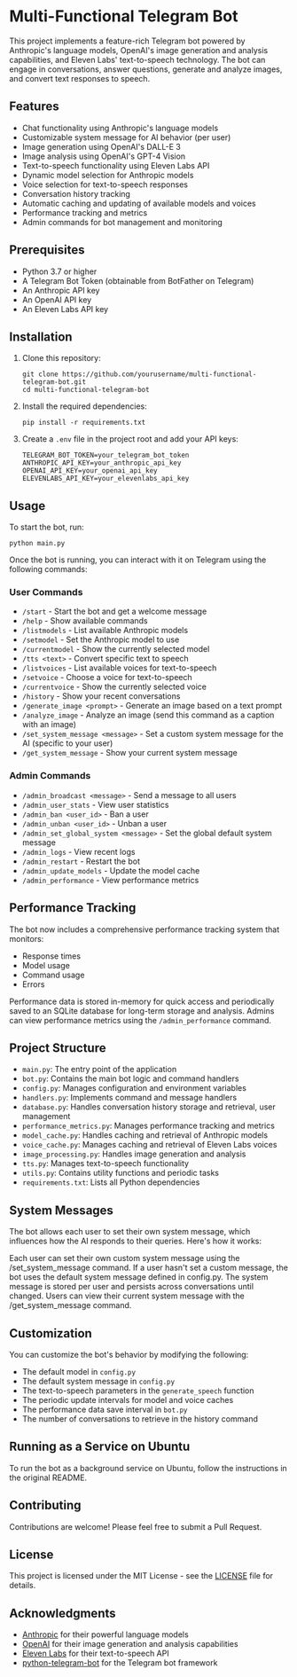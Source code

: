 # Multi-Functional Telegram Bot

This project implements a feature-rich Telegram bot powered by Anthropic's language models, OpenAI's image generation and analysis capabilities, and Eleven Labs' text-to-speech technology. The bot can engage in conversations, answer questions, generate and analyze images, and convert text responses to speech.

## Features

- Chat functionality using Anthropic's language models
- Customizable system message for AI behavior (per user)
- Image generation using OpenAI's DALL-E 3
- Image analysis using OpenAI's GPT-4 Vision
- Text-to-speech functionality using Eleven Labs API
- Dynamic model selection for Anthropic models
- Voice selection for text-to-speech responses
- Conversation history tracking
- Automatic caching and updating of available models and voices
- Performance tracking and metrics
- Admin commands for bot management and monitoring

## Prerequisites

- Python 3.7 or higher
- A Telegram Bot Token (obtainable from BotFather on Telegram)
- An Anthropic API key
- An OpenAI API key
- An Eleven Labs API key

## Installation

1. Clone this repository:
   ```
   git clone https://github.com/yourusername/multi-functional-telegram-bot.git
   cd multi-functional-telegram-bot
   ```

2. Install the required dependencies:
   ```
   pip install -r requirements.txt
   ```

3. Create a `.env` file in the project root and add your API keys:
   ```
   TELEGRAM_BOT_TOKEN=your_telegram_bot_token
   ANTHROPIC_API_KEY=your_anthropic_api_key
   OPENAI_API_KEY=your_openai_api_key
   ELEVENLABS_API_KEY=your_elevenlabs_api_key
   ```

## Usage

To start the bot, run:

```
python main.py
```

Once the bot is running, you can interact with it on Telegram using the following commands:

### User Commands
- `/start` - Start the bot and get a welcome message
- `/help` - Show available commands
- `/listmodels` - List available Anthropic models
- `/setmodel` - Set the Anthropic model to use
- `/currentmodel` - Show the currently selected model
- `/tts <text>` - Convert specific text to speech
- `/listvoices` - List available voices for text-to-speech
- `/setvoice` - Choose a voice for text-to-speech
- `/currentvoice` - Show the currently selected voice
- `/history` - Show your recent conversations
- `/generate_image <prompt>` - Generate an image based on a text prompt
- `/analyze_image` - Analyze an image (send this command as a caption with an image)
- `/set_system_message <message>` - Set a custom system message for the AI (specific to your user)
- `/get_system_message` - Show your current system message

### Admin Commands
- `/admin_broadcast <message>` - Send a message to all users
- `/admin_user_stats` - View user statistics
- `/admin_ban <user_id>` - Ban a user
- `/admin_unban <user_id>` - Unban a user
- `/admin_set_global_system <message>` - Set the global default system message
- `/admin_logs` - View recent logs
- `/admin_restart` - Restart the bot
- `/admin_update_models` - Update the model cache
- `/admin_performance` - View performance metrics

## Performance Tracking

The bot now includes a comprehensive performance tracking system that monitors:
- Response times
- Model usage
- Command usage
- Errors

Performance data is stored in-memory for quick access and periodically saved to an SQLite database for long-term storage and analysis. Admins can view performance metrics using the `/admin_performance` command.

## Project Structure

- `main.py`: The entry point of the application
- `bot.py`: Contains the main bot logic and command handlers
- `config.py`: Manages configuration and environment variables
- `handlers.py`: Implements command and message handlers
- `database.py`: Handles conversation history storage and retrieval, user management
- `performance_metrics.py`: Manages performance tracking and metrics
- `model_cache.py`: Handles caching and retrieval of Anthropic models
- `voice_cache.py`: Manages caching and retrieval of Eleven Labs voices
- `image_processing.py`: Handles image generation and analysis
- `tts.py`: Manages text-to-speech functionality
- `utils.py`: Contains utility functions and periodic tasks
- `requirements.txt`: Lists all Python dependencies

## System Messages
The bot allows each user to set their own system message, which influences how the AI responds to their queries. Here's how it works:

Each user can set their own custom system message using the /set_system_message command.
If a user hasn't set a custom message, the bot uses the default system message defined in config.py.
The system message is stored per user and persists across conversations until changed.
Users can view their current system message with the /get_system_message command.

## Customization

You can customize the bot's behavior by modifying the following:

- The default model in `config.py`
- The default system message in `config.py`
- The text-to-speech parameters in the `generate_speech` function
- The periodic update intervals for model and voice caches
- The performance data save interval in `bot.py`
- The number of conversations to retrieve in the history command

## Running as a Service on Ubuntu

To run the bot as a background service on Ubuntu, follow the instructions in the original README.

## Contributing

Contributions are welcome! Please feel free to submit a Pull Request.

## License

This project is licensed under the MIT License - see the [LICENSE](LICENSE) file for details.

## Acknowledgments

- [Anthropic](https://www.anthropic.com/) for their powerful language models
- [OpenAI](https://openai.com/) for their image generation and analysis capabilities
- [Eleven Labs](https://elevenlabs.io/) for their text-to-speech API
- [python-telegram-bot](https://github.com/python-telegram-bot/python-telegram-bot) for the Telegram bot framework


